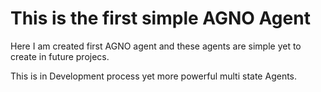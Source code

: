 # This is the first simple AGNO Agent 

Here I am created first AGNO agent and these agents are simple yet to create in future projecs.

This is in Development process yet more powerful multi state Agents.